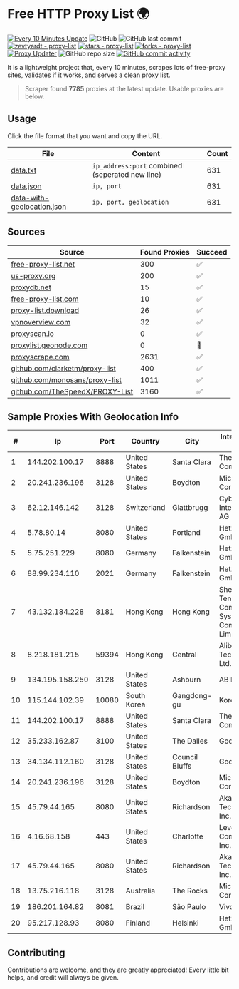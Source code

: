 
# Free HTTP Proxy List 🌍

[![Every 10 Minutes Update](https://github.com/mertguvencli/http-proxy-list/actions/workflows/main.yml/badge.svg?branch=main)](https://github.com/mertguvencli/http-proxy-list/actions/workflows/main.yml)
![GitHub](https://img.shields.io/github/license/mertguvencli/http-proxy-list)
![GitHub last commit](https://img.shields.io/github/last-commit/mertguvencli/http-proxy-list)
[![zevtyardt - proxy-list](https://img.shields.io/static/v1?label=zevtyardt&message=proxy-list&color=blue&logo=github)](https://github.com/zevtyardt/proxy-list "Go to GitHub repo")
[![stars - proxy-list](https://img.shields.io/github/stars/zevtyardt/proxy-list?style=social)](https://github.com/zevtyardt/proxy-list)
[![forks - proxy-list](https://img.shields.io/github/forks/zevtyardt/proxy-list?style=social)](https://github.com/zevtyardt/proxy-list)
[![Proxy Updater](https://github.com/zevtyardt/proxy-list/workflows/Proxy%20Updater/badge.svg)](https://github.com/zevtyardt/proxy-list/actions?query=workflow:"Proxy+Updater")
![GitHub repo size](https://img.shields.io/github/repo-size/zevtyardt/proxy-list)
[![GitHub commit activity](https://img.shields.io/github/commit-activity/m/zevtyardt/proxy-list?logo=commits)](https://github.com/zevtyardt/proxy-list/commits/main)

It is a lightweight project that, every 10 minutes, scrapes lots of free-proxy sites, validates if it works, and serves a clean proxy list.

> Scraper found **7785** proxies at the latest update. Usable proxies are below.

## Usage

Click the file format that you want and copy the URL.

|File|Content|Count|
|----|-------|-----|
|[data.txt](https://raw.githubusercontent.com/mertguvencli/http-proxy-list/main/proxy-list/data.txt)|`ip_address:port` combined (seperated new line)|631|
|[data.json](https://raw.githubusercontent.com/mertguvencli/http-proxy-list/main/proxy-list/data.json)|`ip, port`|631|
|[data-with-geolocation.json](https://raw.githubusercontent.com/mertguvencli/http-proxy-list/main/proxy-list/data-with-geolocation.json)|`ip, port, geolocation`|631|

## Sources

|Source|Found Proxies|Succeed|
|------|-------------|-------|
|[free-proxy-list.net](https://free-proxy-list.net)|300|✅|
|[us-proxy.org](https://www.us-proxy.org)|200|✅|
|[proxydb.net](http://proxydb.net)|15|✅|
|[free-proxy-list.com](https://free-proxy-list.com/?page=&port=&type%5B%5D=http&type%5B%5D=https&up_time=0&search=Search)|10|✅|
|[proxy-list.download](https://www.proxy-list.download/HTTP)|26|✅|
|[vpnoverview.com](https://vpnoverview.com/privacy/anonymous-browsing/free-proxy-servers)|32|✅|
|[proxyscan.io](https://www.proxyscan.io)|0|✅|
|[proxylist.geonode.com](https://proxylist.geonode.com/api/proxy-list?limit=300&page=1&sort_by=lastChecked&sort_type=desc&protocols=http,https)|0|🚫|
|[proxyscrape.com](https://api.proxyscrape.com/v2/?request=displayproxies&protocol=http&timeout=10000&country=all&ssl=all&anonymity=all)|2631|✅|
|[github.com/clarketm/proxy-list](https://raw.githubusercontent.com/clarketm/proxy-list/master/proxy-list-raw.txt)|400|✅|
|[github.com/monosans/proxy-list](https://raw.githubusercontent.com/monosans/proxy-list/main/proxies/http.txt)|1011|✅|
|[github.com/TheSpeedX/PROXY-List](https://raw.githubusercontent.com/TheSpeedX/PROXY-List/master/http.txt)|3160|✅|


## Sample Proxies With Geolocation Info

|#|Ip|Port|Country|City|Internet Service Provider|
|-|--|----|-------|----|-------------------------|
|1|144.202.100.17|8888|United States|Santa Clara|The Constant Company|
|2|20.241.236.196|3128|United States|Boydton|Microsoft Corporation|
|3|62.12.146.142|3128|Switzerland|Glattbrugg|Cyberlink Internet Services AG|
|4|5.78.80.14|8080|United States|Portland|Hetzner Online GmbH|
|5|5.75.251.229|8080|Germany|Falkenstein|Hetzner Online GmbH|
|6|88.99.234.110|2021|Germany|Falkenstein|Hetzner Online GmbH|
|7|43.132.184.228|8181|Hong Kong|Hong Kong|Shenzhen Tencent Computer Systems Company Limited|
|8|8.218.181.215|59394|Hong Kong|Central|Alibaba (US) Technology Co., Ltd.|
|9|134.195.158.250|3128|United States|Ashburn|AB E-Commerce|
|10|115.144.102.39|10080|South Korea|Gangdong-gu|Korea Telecom|
|11|144.202.100.17|8888|United States|Santa Clara|The Constant Company|
|12|35.233.162.87|3100|United States|The Dalles|Google LLC|
|13|34.134.112.160|3128|United States|Council Bluffs|Google LLC|
|14|20.241.236.196|3128|United States|Boydton|Microsoft Corporation|
|15|45.79.44.165|8080|United States|Richardson|Akamai Technologies, Inc.|
|16|4.16.68.158|443|United States|Charlotte|Level 3 Communications, Inc.|
|17|45.79.44.165|8080|United States|Richardson|Akamai Technologies, Inc.|
|18|13.75.216.118|3128|Australia|The Rocks|Microsoft Corporation|
|19|186.201.164.82|8081|Brazil|São Paulo|Vivo|
|20|95.217.128.93|8080|Finland|Helsinki|Hetzner Online GmbH|



## Contributing

Contributions are welcome, and they are greatly appreciated! Every
little bit helps, and credit will always be given.

